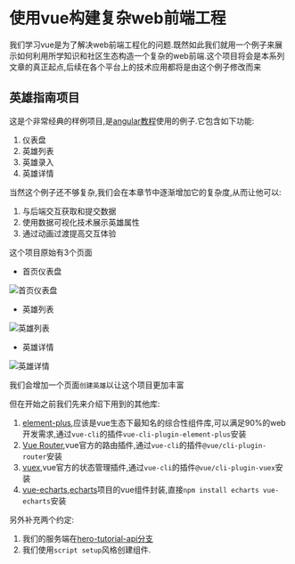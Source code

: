 # 使用vue构建复杂web前端工程

我们学习vue是为了解决web前端工程化的问题.既然如此我们就用一个例子来展示如何利用所学知识和社区生态构造一个复杂的web前端.这个项目将会是本系列文章的真正起点,后续在各个平台上的技术应用都将是由这个例子修改而来

## 英雄指南项目

这是个非常经典的样例项目,是[angular教程](https://angular.cn/tutorial)使用的例子.它包含如下功能:

1. 仪表盘
2. 英雄列表
3. 英雄录入
4. 英雄详情

当然这个例子还不够复杂,我们会在本章节中逐渐增加它的复杂度,从而让他可以:

1. 与后端交互获取和提交数据
2. 使用数据可视化技术展示英雄属性
3. 通过动画过渡提高交互体验

这个项目原始有3个页面

+ 首页仪表盘

![首页仪表盘](source/heroes-dashboard-1.png)

+ 英雄列表

![英雄列表](source/heroes-list-2.png)

+ 英雄详情

![英雄详情](source/hero-details-1.png)

我们会增加一个页面`创建英雄`以让这个项目更加丰富

但在开始之前我们先来介绍下用到的其他库:

1. [element-plus](https://element-plus.gitee.io/zh-CN/component/border.html),应该是vue生态下最知名的综合性组件库,可以满足90%的web开发需求,通过`vue-cli`的插件`vue-cli-plugin-element-plus`安装
2. [Vue Router](https://next.router.vuejs.org/zh/index.html),vue官方的路由插件,通过`vue-cli`的插件`@vue/cli-plugin-router`安装
3. [vuex](https://next.vuex.vuejs.org/zh/index.html),vue官方的状态管理插件,通过`vue-cli`的插件`@vue/cli-plugin-vuex`安装
4. [vue-echarts](https://github.com/ecomfe/vue-echarts/blob/main/README.zh-Hans.md),[echarts](https://echarts.apache.org/zh/index.html)项目的vue组件封装,直接`npm install echarts vue-echarts`安装

另外补充两个约定:

1. 我们的服务端在[hero-tutorial-api分支](https://github.com/hsz1273327/TutorialForFront-EndWeb/tree/hero-tutorial-api)
2. 我们使用`script setup`风格创建组件.

